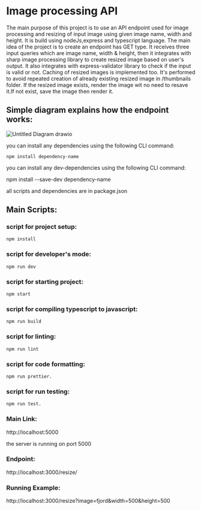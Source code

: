 # Image processing API

The main purpose of this project is to use an API endpoint used for image processing and resizing of input image using given image name, width and height. It is build using nodeJs,express and typescript language. The main idea of the project is to create an endpoint has GET type. It receives three input queries which are image name, width & height, then it integrates with sharp image processing library to create resized image based on user's output. It also integrates with express-validator library to check if the input is valid or not. Caching of resized images is implemented too. It's performed to avoid repeated creation of already existing resized image in /thumbnails folder. If the resized image exists, render the image wit no need to resave it.If not exist, save the image then render it. 

## Simple diagram explains how the endpoint works:
![Untitled Diagram drawio](https://user-images.githubusercontent.com/56520041/216181191-4a4d46f0-2086-4345-9b42-4b375af34b51.png)

you can install any dependencies using the following CLI command: 

    npm install dependency-name

you can install any dev-dependencies using the following CLI command:
   
   npm install --save-dev dependency-name

all scripts and dependencies are in package.json 

## Main Scripts:

  ### script for project setup:
    npm install

  ### script for developer's mode:
    npm run dev

  ### script for starting project:
    npm start

  ### script for compiling typescript to javascript:
    npm run build

  ### script for linting:
    npm run lint
  
  ### script for code formatting:
    npm run prettier.

  ### script for run testing:
    npm run test.

### Main Link:
  http://localhost:5000
  
  the server is running on port 5000
  
### Endpoint: 
   http://localhost:3000/resize/
   
### Running Example:
   http://localhost:3000/resize?image=fjord&width=500&height=500



